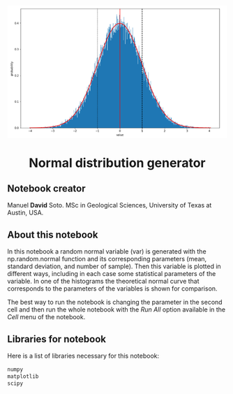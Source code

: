 <div class="cell markdown">

<img src="normal.PNG" style="width:1000px" align="center">

<h1><center>Normal distribution generator</h1></center>

<h2>Notebook creator</h2>

Manuel **David** Soto. MSc in Geological Sciences, University of Texas
at Austin, USA.

<h2>About this notebook</h2>

In this notebook a random normal variable (var) is generated with the np.random.normal function and its corresponding parameters (mean, standard deviation, and number of sample). Then this variable is plotted in different ways, including in each case some statistical parameters of the variable. In one of the histograms the theoretical normal curve that corresponds to the parameters of the variables is shown for comparison.

The best way to run the notebook is changing the parameter in the second cell and then run the whole notebook with the *Run All* option available in the *Cell* menu of the notebook.  

<h2>Libraries for notebook</h2>

Here is a list of libraries necessary for this notebook:

    numpy
    matplotlib
    scipy
